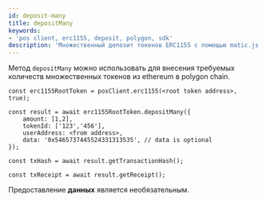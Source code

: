 ```yaml
---
id: deposit-many
title: depositMany
keywords:
- 'pos client, erc1155, deposit, polygon, sdk'
description: 'Множественный депозит токенов ERC1155 с помощью matic.js'
---
```


Метод `depositMany` можно использовать для внесения требуемых количеств множественных токенов из ethereum в polygon chain.

```
const erc1155RootToken = posClient.erc1155(<root token address>, true);

const result = await erc1155RootToken.depositMany({
    amount: [1,2],
    tokenId: ['123','456'],
    userAddress: <from address>,
    data: '0x5465737445524331313535', // data is optional
});

const txHash = await result.getTransactionHash();

const txReceipt = await result.getReceipt();

```

Предоставление **данных** является необязательным.